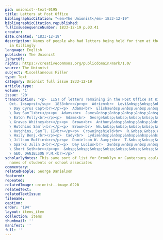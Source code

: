 ```yaml
---
pid: unionist--text-0195
title: Letters at Post Office
bibliographicCitation: "<em>The Unionist</em> 1833-12-19"
bibliographicCitation.republished: 
fullIssueSequenceNumber: 1833-12-19 p.03.41
creator: 
date.created: '1833-12-19'
description: Names of people who had letters being held for them at the post office
  in Killingly
language: English
publisher: The Unionist
IsPartOf: 
rights: https://creativecommons.org/publicdomain/mark/1.0/
source: The Unionist
subject: Miscellaneous Filler
type: Text
category: Unionist full issue 1833-12-19
article.type: 
volume: '1'
issue: '20'
transcription: "<p>  LIST of letters remaining in the Post Office at Killingly, Ct.
  Oct. 1<sup>st</sup>  1833<br></p><p>  Adrien<br>  Levi&nbsp;&nbsp;&nbsp;&nbsp;&nbsp;&nbsp;&nbsp;&nbsp;&nbsp;&nbsp;&nbsp;&nbsp;&nbsp;&nbsp;&nbsp;&nbsp;&nbsp;&nbsp;&nbsp;&nbsp;&nbsp;&nbsp;&nbsp;&nbsp;&nbsp;&nbsp;&nbsp;&nbsp;&nbsp;<br>
  \ Day Cyrus Capt<br></p><p>  Adams<br>  Elisha&nbsp;&nbsp;&nbsp;&nbsp;&nbsp;&nbsp;&nbsp;&nbsp;&nbsp;&nbsp;&nbsp;&nbsp;&nbsp;&nbsp;&nbsp;&nbsp;&nbsp;&nbsp;&nbsp;&nbsp;&nbsp;&nbsp;&nbsp;&nbsp;&nbsp;&nbsp;<br>
  \ Day Sam’l<br></p><p>  Adams<br>  James&nbsp;&nbsp;&nbsp;&nbsp;&nbsp;&nbsp;&nbsp;&nbsp;&nbsp;&nbsp;&nbsp;&nbsp;&nbsp;&nbsp;&nbsp;&nbsp;&nbsp;&nbsp;&nbsp;&nbsp;&nbsp;&nbsp;&nbsp;&nbsp;&nbsp;<br>
  \ Eaton Polly<br></p><p>  Adams<br>  George&nbsp;&nbsp;&nbsp;&nbsp;&nbsp;&nbsp;&nbsp;&nbsp;&nbsp;&nbsp;&nbsp;&nbsp;&nbsp;&nbsp;&nbsp;&nbsp;&nbsp;&nbsp;&nbsp;&nbsp;&nbsp;&nbsp;&nbsp;<br>
  \ Graves Whitney<br></p><p>  Brown<br>  Anthony&nbsp;&nbsp;&nbsp;&nbsp;&nbsp;&nbsp;&nbsp;&nbsp;&nbsp;&nbsp;&nbsp;&nbsp;&nbsp;&nbsp;&nbsp;&nbsp;&nbsp;&nbsp;&nbsp;&nbsp;&nbsp;&nbsp;<br>
  \ Hutchins Sam’l<br></p><p>  Brown<br>  Wm.&nbsp;&nbsp;&nbsp;&nbsp;&nbsp;&nbsp;&nbsp;&nbsp;&nbsp;&nbsp;&nbsp;&nbsp;&nbsp;&nbsp;&nbsp;&nbsp;&nbsp;&nbsp;&nbsp;&nbsp;&nbsp;&nbsp;&nbsp;&nbsp;&nbsp;&nbsp;&nbsp;&nbsp;<br>
  \ Hutchins, Sam’l. II<br></p><p>  Crowningshield<br>  R.&nbsp;&nbsp;&nbsp;&nbsp;&nbsp;&nbsp;&nbsp;&nbsp;&nbsp;&nbsp;&nbsp;&nbsp;&nbsp;&nbsp;&nbsp;&nbsp;&nbsp;&nbsp;<br>
  \ Haily Benj.<br></p><p>  Cady<br>  Lydia&nbsp;&nbsp;&nbsp;&nbsp;&nbsp;&nbsp;&nbsp;&nbsp;&nbsp;&nbsp;&nbsp;&nbsp;&nbsp;&nbsp;&nbsp;&nbsp;&nbsp;&nbsp;&nbsp;&nbsp;&nbsp;&nbsp;&nbsp;&nbsp;&nbsp;&nbsp;&nbsp;&nbsp;&nbsp;&nbsp;<br>
  \ Jillson Buffin<br></p><p>  Danielson W. &amp;<br>  T.&nbsp;&nbsp;&nbsp;&nbsp;&nbsp;&nbsp;&nbsp;&nbsp;&nbsp;&nbsp;&nbsp;&nbsp;&nbsp;&nbsp;&nbsp;&nbsp;&nbsp;&nbsp;<br>
  \ Sparks Julin 2<br></p><p>  Day Lucius<br>  2&nbsp;&nbsp;&nbsp;&nbsp;&nbsp;&nbsp;&nbsp;&nbsp;&nbsp;&nbsp;&nbsp;&nbsp;&nbsp;&nbsp;&nbsp;&nbsp;&nbsp;&nbsp;&nbsp;&nbsp;&nbsp;&nbsp;&nbsp;&nbsp;&nbsp;&nbsp;&nbsp;<br>
  \ Short Seth<br></p><p>  &nbsp;&nbsp;&nbsp;&nbsp;&nbsp;&nbsp;&nbsp;&nbsp;&nbsp;&nbsp;&nbsp;&nbsp;&nbsp;&nbsp;&nbsp;&nbsp;&nbsp;&nbsp;&nbsp;&nbsp;&nbsp;&nbsp;&nbsp;&nbsp;&nbsp;&nbsp;&nbsp;&nbsp;&nbsp;&nbsp;&nbsp;&nbsp;&nbsp;&nbsp;&nbsp;<br>
  \ GEO. DANIELSON P.M.<br></p>"
scholarlyNotes: This same sort of list for Brooklyn or Canterbury could have revealed
  names of students or school associates
commentary: 
relatedPeople: George Danielson
featured: 
repeated: 
relatedImage: unionist--image-0220
relatedText: 
relatedTextIssue: 
filename: 
caption: 
order: '194'
layout: items_item
collection: items
thumbnail: ''
manifest: ''
full: ''
---
```

